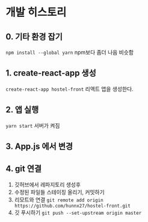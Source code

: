 # 개발 히스토리
## 0. 기타 환경 잡기
`npm install --global yarn`
npm보다 좀더 나음 비슷함 

## 1. create-react-app 생성
`create-react-app hostel-front`
리액트 앱을 생성한다.

## 2. 앱 실행
`yarn start`
서버가 켜짐

## 3. App.js 에서 변경

## 4. git 연결
1. 깃허브에서 레파지토리 생성후 
2. 수정된 파일들 스테이징 올리기, 커밋하기
2. 리모트와 연결
`git remote add origin https://github.com/hunnx27/hostel-front.git`
3. 깃 푸시하기
`git push --set-upstream origin master`

